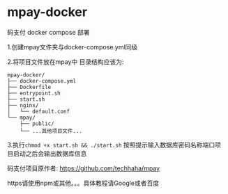 # mpay-docker
码支付 docker compose 部署

1.创建mpay文件夹与docker-compose.yml同级

2.将项目文件放在mpay中
目录结构应该为:

```text
mpay-docker/
├── docker-compose.yml
├── Dockerfile
├── entrypoint.sh
├── start.sh
├── nginx/
│   └── default.conf
└── mpay/
    ├── public/
    └── ...其他项目文件...
```

3.执行```chmod +x start.sh && ./start.sh```
按照提示输入数据库密码名称端口项目启动之后会输出数据库信息

码支付项目原作者:
https://github.com/techhaha/mpay


https请使用npm或其他。。。具体教程请Google或者百度
